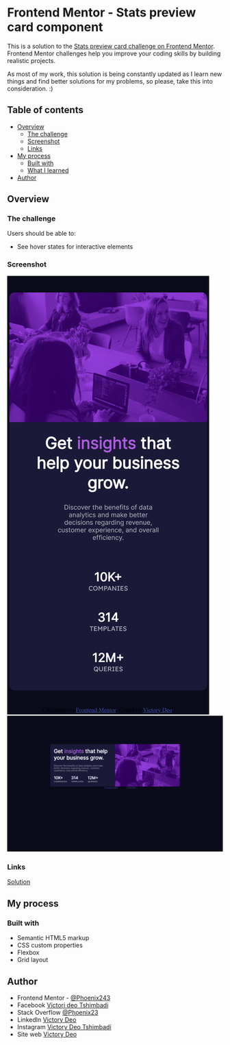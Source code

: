 # Frontend Mentor - Stats preview card component

This is a solution to the [Stats preview card challenge on Frontend Mentor](https://www.frontendmentor.io/challenges/stats-preview-card-component-8JqbgoU62/hub/stats-preview-card-component-VLHmZw5pZU). Frontend Mentor challenges help you improve your coding skills by building realistic projects. 

As most of my work, this solution is being constantly updated as I learn new things and find better solutions for my problems, so please, take this into consideration. :)

## Table of contents

- [Overview](#overview)
  - [The challenge](#the-challenge)
  - [Screenshot](#screenshot)
  - [Links](#links)
- [My process](#my-process)
  - [Built with](#built-with)
  - [What I learned](#what-i-learned)
- [Author](#author)

## Overview

### The challenge

Users should be able to:

- See hover states for interactive elements

### Screenshot

![](./screenshoots/127.0.0.1_5500_(iPhone%20X)%20(1).png)
![](./screenshoots/127.0.0.1_5500_.png)


### Links

[Solution](https://fluffykas.github.io/order-summary-component/)

## My process

### Built with

- Semantic HTML5 markup
- CSS custom properties
- Flexbox
- Grid layout



## Author

- Frontend Mentor - [@Phoenix243](https://www.frontendmentor.io/profile/PhoenixMputu)
- Facebook [Victori deo Tshimbadi](https://web.facebook.com/profile.php?id=100009472016818)
- Stack Overflow [@Phoenix23](https://stackoverflow.com/users/15827134/phoenix23)
- LinkedIn [Victory Deo](https://www.linkedin.com/in/victory-deo-tshimbadi-a8a8b920a/)
- Instagram [Victory Deo Tshimbadi](https://www.instagram.com/victory_deo_phoenix/)
- Site web [Victory Deo](https://victorydeo.wordifysites.com")